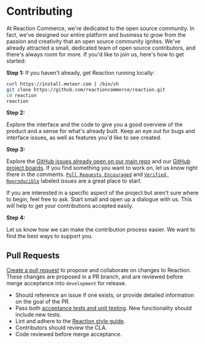 # Contributing

At Reaction Commerce, we're dedicated to the open source community. In fact, we've designed our entire platform and business to grow from the passion and creativity that an open source community ignites. We've already attracted a small, dedicated team of open source contributors, and there's always room for more. If you'd like to join us, here's how to get started:

**Step 1:**  If you haven't already, get Reaction running locally:

```sh
curl https://install.meteor.com | /bin/sh
git clone https://github.com/reactioncommerce/reaction.git
cd reaction
reaction
```

**Step 2:**

Explore the interface and the code to give you a good overview of the product and a sense for what's already built. Keep an eye out for bugs and interface issues, as well as features you'd like to see created.

**Step 3:**

Explore the [GitHub issues already open on our main repo](https://github.com/reactioncommerce/reaction/issues) and our [GitHub project boards](https://github.com/reactioncommerce/reaction/projects). If you find something you want to work on, let us know right there in the comments. [`Pull Requests Encouraged`](https://github.com/reactioncommerce/reaction/issues?q=is%3Aissue+is%3Aopen+label%3Apull-requests-encouraged) and [`Verified Reproducible`](https://github.com/reactioncommerce/reaction/issues?q=is%3Aopen+is%3Aissue+label%3Averified-reproducible) labeled issues are a great place to start.

If you are interested in a specific aspect of the project but aren't sure where to begin, feel free to ask. Start small and open up a dialogue with us. This will help to get your contributions accepted easily.

**Step 4:**

Let us know how we can make the contribution process easier. We want to find the best ways to support you.

## Pull Requests

[Create a pull request](https://help.github.com/articles/creating-a-pull-request/) to propose and collaborate on changes to Reaction. These changes are proposed in a PR branch, and are reviewed before merge acceptance into `development` for release.

- Should reference an issue if one exists, or provide detailed information on the goal of the PR.
- Pass both [acceptance tests and unit testing](https://docs.reactioncommerce.com/reaction-docs/master/testing-reaction). New functionality should include new tests.
- Lint and adhere to the [Reaction style guide](https://docs.reactioncommerce.com/reaction-docs/master/styleguide).
- Contributors should review the CLA.
- Code reviewed before merge acceptance.
